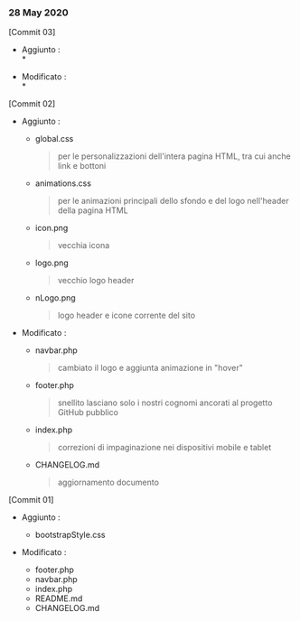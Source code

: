 
### 28 May 2020



[Commit 03]

* Aggiunto :  
	* 

* Modificato :  
	* 



[Commit 02]

* Aggiunto :  
	* global.css  
		> per le personalizzazioni dell'intera pagina HTML, tra cui anche link e bottoni 
	*  animations.css  
	    > per le animazioni principali dello sfondo e del logo nell'header della pagina HTML 
	*  icon.png  
		> vecchia icona
	*  logo.png  
		> vecchio logo header 
	*  nLogo.png  
		> logo header e icone corrente del sito

* Modificato :  
	* navbar.php  
		> cambiato il logo e aggiunta animazione in "hover"
	*  footer.php  
		> snellito lasciano solo i nostri cognomi ancorati al progetto GitHub pubblico
	*  index.php  
		> correzioni di impaginazione nei dispositivi mobile e tablet
	*  CHANGELOG.md
        > aggiornamento documento



[Commit 01]

* Aggiunto :  
	*  bootstrapStyle.css  

* Modificato :  
	* footer.php  
	*  navbar.php  
	*  index.php  
	*  README.md  
	*  CHANGELOG.md  